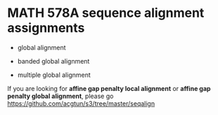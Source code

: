 MATH 578A sequence alignment assignments
========

- global alignment

- banded global alignment

- multiple global alignment

If you are looking for **affine gap penalty local alignment** or **affine gap penalty global alignment**, please go https://github.com/acgtun/s3/tree/master/seqalign

